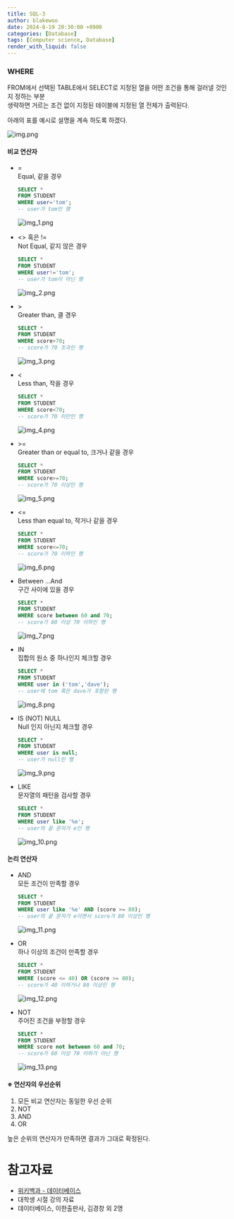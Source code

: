 ```yaml
---
title: SQL-3
author: blakewoo
date: 2024-8-19 20:30:00 +0900
categories: [Database]
tags: [Computer science, Database]
render_with_liquid: false
---
```


### WHERE
FROM에서 선택된 TABLE에서 SELECT로 지정된 열을 어떤 조건을 통해 걸러낼 것인지 정하는 부분   
생략하면 거르는 조건 없이 지정된 테이블에 지정된 열 전체가 출력된다.

아래의 표를 예시로 설명을 계속 하도록 하겠다.

![img.png](/assets/blog/database/sql3/img.png)

#### 비교 연산자
- =   
  Equal, 같을 경우   
  ```sql
  SELECT *
  FROM STUDENT
  WHERE user='tom';
  -- user가 tom인 행
  ```
  ![img_1.png](/assets/blog/database/sql3/img_1.png)


- <> 혹은 !=    
  Not Equal, 같지 않은 경우   
  ```sql
  SELECT *
  FROM STUDENT
  WHERE user!='tom';
  -- user가 tom이 아닌 행
  ```
  ![img_2.png](/assets/blog/database/sql3/img_2.png)

- \>   
  Greater than, 클 경우   
  ```sql
  SELECT *
  FROM STUDENT
  WHERE score>70;
  -- score가 70 초과인 행
  ```
  ![img_3.png](/assets/blog/database/sql3/img_3.png)


- <    
  Less than, 작을 경우    
  ```sql
  SELECT *
  FROM STUDENT
  WHERE score<70;
  -- score가 70 미만인 행
  ```
  
  ![img_4.png](/assets/blog/database/sql3/img_4.png)

- \>=    
  Greater than or equal to, 크거나 같을 경우   
  ```sql
  SELECT *
  FROM STUDENT
  WHERE score>=70;
  -- score가 70 이상인 행
  ```

  ![img_5.png](/assets/blog/database/sql3/img_5.png)

- <=     
  Less than equal to, 작거나 같을 경우   
  ```sql
  SELECT *
  FROM STUDENT
  WHERE score<=70;
  -- score가 70 이하인 행
  ```

  ![img_6.png](/assets/blog/database/sql3/img_6.png)

- Between ...And   
  구간 사이에 있을 경우    
  ```sql
  SELECT *
  FROM STUDENT
  WHERE score between 60 and 70;
  -- score가 60 이상 70 이하인 행
  ```

  ![img_7.png](/assets/blog/database/sql3/img_7.png)

- IN   
  집합의 원소 중 하나인지 체크할 경우     
  ```sql
  SELECT *
  FROM STUDENT
  WHERE user in ('tom','dave');
  -- user에 tom 혹은 dave가 포함된 행
  ```

  ![img_8.png](/assets/blog/database/sql3/img_8.png)

- IS (NOT) NULL   
  Null 인지 아닌지 체크할 경우   
  ```sql
  SELECT *
  FROM STUDENT
  WHERE user is null;
  -- user가 null인 행
  ```

  ![img_9.png](/assets/blog/database/sql3/img_9.png)

- LIKE   
  문자열의 패턴을 검사할 경우    
  ```sql
  SELECT *
  FROM STUDENT
  WHERE user like '%e';
  -- user의 끝 문자가 e인 행
  ```
  
  ![img_10.png](/assets/blog/database/sql3/img_10.png)

#### 논리 연산자
- AND   
  모든 조건이 만족할 경우    
  ```sql
  SELECT *
  FROM STUDENT
  WHERE user like '%e' AND (score >= 80);
  -- user의 끝 문자가 e이면서 score가 80 이상인 행
  ```

  ![img_11.png](/assets/blog/database/sql3/img_11.png)

- OR   
  하나 이상의 조건이 만족할 경우   
  ```sql
  SELECT *
  FROM STUDENT
  WHERE (score <= 40) OR (score >= 80);
  -- score가 40 이하거나 80 이상인 행
  ```

  ![img_12.png](/assets/blog/database/sql3/img_12.png)

- NOT   
  주어진 조건을 부정할 경우   
  ```sql
  SELECT *
  FROM STUDENT
  WHERE score not between 60 and 70;
  -- score가 60 이상 70 이하가 아닌 행
  ```
  
  ![img_13.png](/assets/blog/database/sql3/img_13.png)

#### ※ 연산자의 우선순위
1. 모든 비교 연산자는 동일한 우선 순위
2. NOT
3. AND
4. OR

높은 순위의 연산자가 만족하면 결과가 그대로 확정된다.
  


# 참고자료
- [위키백과 - 데이터베이스](https://ko.wikipedia.org/wiki/%EB%8D%B0%EC%9D%B4%ED%84%B0%EB%B2%A0%EC%9D%B4%EC%8A%A4)
- 대학생 시절 강의 자료
- 데이터베이스, 이한출판사, 김경창 외 2명
